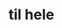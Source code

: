 ---
ee_id: '4477'
site: '1'
type: '2'
long_id: 2019-009 til hele
url: 2019-009-til-hele
year: '2019'
medium: IKEA GUNDE, Diamond Plate Aluminum
commission:
add_credit:
dims:
pitch: Re-made an IKEA GUNDE chair using Diamond Plate Aluminum - metal sheets which
  have a raised repeating texture.&nbsp;
ps:
live_url:
related:
title: til hele
youtube:
imgs: til-hele-2019-009-db-ih--jfR1.jpg
subheading:
year2: '2019'
download:
add_credits:
related_code:
! '':
layout: things-i-made
---